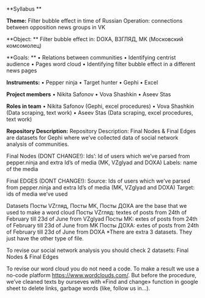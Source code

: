 **Syllabus **

**Theme:** 
Filter bubble effect in time of Russian Operation: connections between opposition news groups in VK

**Object: **
Filter bubble effect in: DOXA, ВЗГЛЯД, MK (Московский комсомолец)

**Goals: **
• Relations between communities
• Identifying centrist audience
• Pages word cloud
• Identifying filter bubble effect in a different news pages

**Instruments:**
• Pepper ninja
• Target hunter
• Gephi
• Excel

**Project members**
• Nikita Safonov 
• Vova Shashkin 
• Aseev Stas

**Roles in team**
• Nikita Safonov (Gephi, excel procedures) 
• Vova Shashkin (Data scraping, text work) 
• Aseev Stas (Data scraping, excel
procedures, text work)

**Repository Description:**
Repository Description:
Final Nodes & Final Edges are datasets for Gephi where we’ve collected data of social network analysis of communities.

Final Nodes (DONT CHANGE!):
Ids’: Id of users which we’ve parsed from pepper.ninja and extra Id’s of media (MK, VZglyad and DOXA)
Labels: name of the media

Final EDGES (DONT CHANGE!):
Source: Ids of users which we’ve parsed from pepper.ninja and extra Id’s of media (MK, VZglyad and DOXA)
Target: ids of media we’ve used

Datasets Посты VZгляд, Посты МК, Посты ДОХА are the base that we used to make a word cloud
Посты VZгляд: textes of posts from 24th of February till 23d of June from VZglyad
Посты МК: extes of posts from 24th of February till 23d of June from MK
Посты ДОХА: extes of posts from 24th of February till 23d of June from DOXA
*There are extra 3 datasets. They just have the other type of file.

To revise our social network analysis you should check 2 datasets: Final Nodes & Final Edges

To revise our word cloud you do not need a code. To make a result we use a no-code platform https://www.wordclouds.com/. But before the procedure, we’ve cleaned texts by ourseves with «Find and change» function in google sheet to delete links, garbage words (like, follow us in…).
